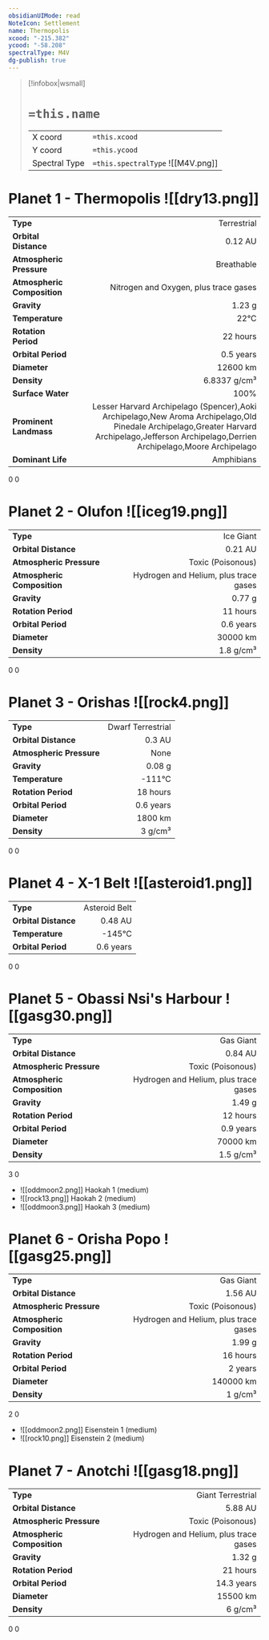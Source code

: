 ```yaml
---
obsidianUIMode: read
NoteIcon: Settlement
name: Thermopolis
xcood: "-215.382"
ycood: "-58.208"
spectralType: M4V
dg-publish: true
---
```

> [!infobox|wsmall]
> # `=this.name`
> | | |
> | - | - |
> | X coord | `=this.xcood` |
> | Y coord| `=this.ycood` |
> | Spectral Type | `=this.spectralType` ![[M4V.png]] |

# Planet 1 - Thermopolis ![[dry13.png]]
|                             |                           |
| --------------------------- | -------------------------:|
| **Type**                    |             Terrestrial |
| **Orbital Distance**        |   0.12 AU |
| **Atmospheric Pressure**    |       Breathable |
| **Atmospheric Composition** |      Nitrogen and Oxygen, plus trace gases |
| **Gravity**                 |        1.23 g |
| **Temperature**             |    22°C |
| **Rotation Period**         |  22 hours |
| **Orbital Period** | 0.5 years |
| **Diameter**                |      12600 km | 
| **Density**                 |    6.8337 g/cm³ |
| **Surface Water**           |           100% | 
| **Prominent Landmass**      |         Lesser Harvard Archipelago (Spencer),Aoki Archipelago,New Aroma Archipelago,Old Pinedale Archipelago,Greater Harvard Archipelago,Jefferson Archipelago,Derrien Archipelago,Moore Archipelago | 
| **Dominant Life**           |         Amphibians |



0
0



# Planet 2 - Olufon ![[iceg19.png]]
|                             |                           |
| --------------------------- | -------------------------:|
| **Type**                    |             Ice Giant |
| **Orbital Distance**        |   0.21 AU |
| **Atmospheric Pressure**    |       Toxic (Poisonous) |
| **Atmospheric Composition** |      Hydrogen and Helium, plus trace gases |
| **Gravity**                 |        0.77 g |
| **Rotation Period**         |  11 hours |
| **Orbital Period** | 0.6 years |
| **Diameter**                |      30000 km | 
| **Density**                 |    1.8 g/cm³ |



0
0



# Planet 3 - Orishas ![[rock4.png]]
|                             |                           |
| --------------------------- | -------------------------:|
| **Type**                    |             Dwarf Terrestrial |
| **Orbital Distance**        |   0.3 AU |
| **Atmospheric Pressure**    |       None |
| **Gravity**                 |        0.08 g |
| **Temperature**             |    -111°C |
| **Rotation Period**         |  18 hours |
| **Orbital Period** | 0.6 years |
| **Diameter**                |      1800 km | 
| **Density**                 |    3 g/cm³ |



0
0



# Planet 4 - X-1 Belt ![[asteroid1.png]]
|                             |                           |
| --------------------------- | -------------------------:|
| **Type**                    |             Asteroid Belt |
| **Orbital Distance**        |   0.48 AU |
| **Temperature**             |    -145°C |
| **Orbital Period** | 0.6 years |



0
0



# Planet 5 - Obassi Nsi's Harbour ![[gasg30.png]]
|                             |                           |
| --------------------------- | -------------------------:|
| **Type**                    |             Gas Giant |
| **Orbital Distance**        |   0.84 AU |
| **Atmospheric Pressure**    |       Toxic (Poisonous) |
| **Atmospheric Composition** |      Hydrogen and Helium, plus trace gases |
| **Gravity**                 |        1.49 g |
| **Rotation Period**         |  12 hours |
| **Orbital Period** | 0.9 years |
| **Diameter**                |      70000 km | 
| **Density**                 |    1.5 g/cm³ |



3
0

- ![[oddmoon2.png]] Haokah 1 (medium)
- ![[rock13.png]] Haokah 2 (medium)
- ![[oddmoon3.png]] Haokah 3 (medium)


# Planet 6 - Orisha Popo ![[gasg25.png]]
|                             |                           |
| --------------------------- | -------------------------:|
| **Type**                    |             Gas Giant |
| **Orbital Distance**        |   1.56 AU |
| **Atmospheric Pressure**    |       Toxic (Poisonous) |
| **Atmospheric Composition** |      Hydrogen and Helium, plus trace gases |
| **Gravity**                 |        1.99 g |
| **Rotation Period**         |  16 hours |
| **Orbital Period** | 2 years |
| **Diameter**                |      140000 km | 
| **Density**                 |    1 g/cm³ |



2
0

- ![[oddmoon2.png]] Eisenstein 1 (medium)
- ![[rock10.png]] Eisenstein 2 (medium)


# Planet 7 - Anotchi ![[gasg18.png]]
|                             |                           |
| --------------------------- | -------------------------:|
| **Type**                    |             Giant Terrestrial |
| **Orbital Distance**        |   5.88 AU |
| **Atmospheric Pressure**    |       Toxic (Poisonous) |
| **Atmospheric Composition** |      Hydrogen and Helium, plus trace gases |
| **Gravity**                 |        1.32 g |
| **Rotation Period**         |  21 hours |
| **Orbital Period** | 14.3 years |
| **Diameter**                |      15500 km | 
| **Density**                 |    6 g/cm³ |



0
0



